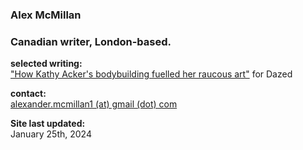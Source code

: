 ### Alex McMillan

### Canadian writer, London-based. <br/>

**selected writing:**<br/>
["How Kathy Acker's bodybuilding fuelled her raucous art"](https://www.dazeddigital.com/beauty/article/60601/1/kathy-acker-bodybuilding-fuelled-her-raucous-art-eileen-myles-poet-writer 'Dazed Article') for Dazed <br/>

**contact:**<br/>
[alexander.mcmillan1 (at) gmail (dot) com](alexander.mcmillan1@gmail.com) <br/>

**Site last updated:**<br/>
January 25th, 2024

